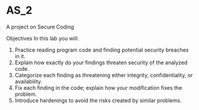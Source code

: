 # AS_2
A project on Secure Coding

Objectives
In this lab you will:
1. Practice reading program code and finding potential security breaches in it.
2. Explain how exactly do your findings threaten security of the analyzed code.
3. Categorize each finding as threatening either integrity, confidentiality, or availability.
4. Fix each finding in the code; explain how your modification fixes the problem.
5. Introduce hardenings to avoid the risks created by similar problems.